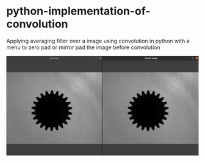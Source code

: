 # python-implementation-of-convolution

Applying averaging filter over a image using convolution in python with a menu to zero pad or mirror pad the image before convolution

![resultant image](/processed_example/result_compare.png)
